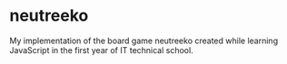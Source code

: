# neutreeko
My implementation of the board game neutreeko created while learning JavaScript in the first year of IT technical school.
